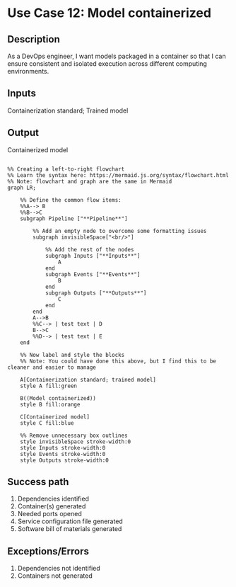 # Use Case 12: Model containerized

## Description

As a DevOps engineer, I want models packaged in a container so that I can ensure consistent and isolated execution across different computing environments.

## Inputs

Containerization standard;
Trained model

## Output

Containerized model

```mermaid

%% Creating a left-to-right flowchart
%% Learn the syntax here: https://mermaid.js.org/syntax/flowchart.html
%% Note: flowchart and graph are the same in Mermaid
graph LR;

    %% Define the common flow items:
    %%A--> B
    %%B-->C
    subgraph Pipeline ["**Pipeline**"]
        
        %% Add an empty node to overcome some formatting issues
        subgraph invisibleSpace["<br/>"]

            %% Add the rest of the nodes
            subgraph Inputs ["**Inputs**"]
                A
            end
            subgraph Events ["**Events**"]
                B
            end
            subgraph Outputs ["**Outputs**"]
                C
            end
        end
        A-->B
        %%C--> | test text | D
        B-->C
        %%D--> | test text | E
    end

    %% Now label and style the blocks
    %% Note: You could have done this above, but I find this to be cleaner and easier to manage

    A[Containerization standard; trained model]
    style A fill:green

    B((Model containerized))
    style B fill:orange

    C[Containerized model]
    style C fill:blue

    %% Remove unnecessary box outlines
    style invisibleSpace stroke-width:0
    style Inputs stroke-width:0
    style Events stroke-width:0
    style Outputs stroke-width:0

```


## Success path

1. Dependencies identified
2. Container(s) generated
3. Needed ports opened
4. Service configuration file generated
5. Software bill of materials generated
    
## Exceptions/Errors

1. Dependencies not identified
2. Containers not generated